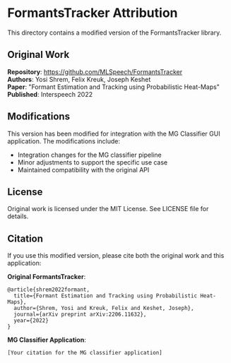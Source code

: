 # FormantsTracker Attribution

This directory contains a modified version of the FormantsTracker library.

## Original Work

**Repository**: https://github.com/MLSpeech/FormantsTracker  
**Authors**: Yosi Shrem, Felix Kreuk, Joseph Keshet  
**Paper**: "Formant Estimation and Tracking using Probabilistic Heat-Maps"  
**Published**: Interspeech 2022  

## Modifications

This version has been modified for integration with the MG Classifier GUI application. The modifications include:

- Integration changes for the MG classifier pipeline
- Minor adjustments to support the specific use case
- Maintained compatibility with the original API

## License

Original work is licensed under the MIT License. See LICENSE file for details.

## Citation

If you use this modified version, please cite both the original work and this application:

**Original FormantsTracker**:
```
@article{shrem2022formant,
  title={Formant Estimation and Tracking using Probabilistic Heat-Maps},
  author={Shrem, Yosi and Kreuk, Felix and Keshet, Joseph},
  journal={arXiv preprint arXiv:2206.11632},
  year={2022}
}
```

**MG Classifier Application**:
```
[Your citation for the MG classifier application]
```
